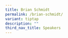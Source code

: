 ```yaml
---
title: Brian Schmidt
permalink: /brian-schmidt/
variant: tiptap
description: ""
third_nav_title: Speakers
---
```

